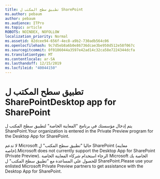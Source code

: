 ```yaml
---
title: تطبيق سطح المكتب ل SharePoint
ms.author: pebaum
author: pebaum
ms.audience: ITPro
ms.topic: article
ROBOTS: NOINDEX, NOFOLLOW
localization_priority: Normal
ms.assetid: 82dcee94-656f-4ec8-a9b2-730adb564c06
ms.openlocfilehash: 9c7d5eb8a6b0e86736dcae3be950d512e58f067c
ms.sourcegitcommit: 0f0186044a3597e42ad14c32ca58e7224344dcfa
ms.translationtype: MT
ms.contentlocale: ar-SA
ms.lasthandoff: 12/15/2019
ms.locfileid: "40044150"
---
```

# <a name="desktop-app-for-sharepoint"></a><span data-ttu-id="3fe76-102">تطبيق سطح المكتب ل SharePoint</span><span class="sxs-lookup"><span data-stu-id="3fe76-102">Desktop app for SharePoint</span></span>

<span data-ttu-id="3fe76-103">يتم إدخال مؤسستك في برنامج "المعاينة الخاصة" لتطبيق سطح المكتب ل SharePoint.</span><span class="sxs-lookup"><span data-stu-id="3fe76-103">Your organization is entered in the Private Preview program for the Desktop App for SharePoint.</span></span>

<span data-ttu-id="3fe76-104">لا تدعم Microsoft حاليا "تطبيق سطح المكتب" ل SharePoint (معاينه خاصه).</span><span class="sxs-lookup"><span data-stu-id="3fe76-104">Microsoft does not currently support the Desktop App for SharePoint (Private Preview).</span></span> <span data-ttu-id="3fe76-105">الرجاء استخدام شركاء المعاينة الخاصة Microsoft الخاصة بك للحصول علي المساعدة مع "تطبيق سطح المكتب" ل SharePoint.</span><span class="sxs-lookup"><span data-stu-id="3fe76-105">Please use your enlisted Microsoft Private Preview partners to get assistance with the Desktop App for SharePoint.</span></span>

